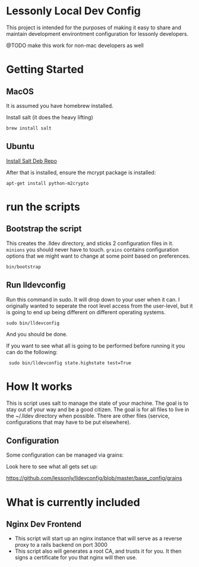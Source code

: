 # Lessonly Local Dev Config

This project is intended for the purposes of making it easy to share and maintain development environtment configuration for lessonly developers.


@TODO make this work for non-mac developers as well

# Getting Started

## MacOS

It is assumed you have homebrew installed.  

Install salt (it does the heavy lifting)

```brew install salt```

## Ubuntu


[Install Salt Deb Repo](https://repo.saltstack.com/#ubuntu)

After that is installed, ensure the mcrypt package is installed: 

```apt-get install python-m2crypto```

# run the scripts

## Bootstrap the script

This creates the .lldev directory, and sticks 2 configuration files in it.  `minions` you should never have to touch.   `grains` contains configuration options that we might want to change at some point based on preferences.

```bin/bootstrap```


## Run lldevconfig

Run this command in sudo.  It will drop down to your user when it can.  I originally wanted to seperate the root level access from the user-level, but it is going to end up being different on different operating systems.

```sudo bin/lldevconfig```

And you should be done.

If you want to see what all is going to be performed before running it you can do the following:

``` sudo bin/lldevconfig state.highstate test=True```


# How It works

This is script uses salt to manage the state of your machine.  The goal is to stay out of your way and be a good citizen.  The goal is for all files to live in the ~/.lldev directory when possible.  There are other files (service, configurations that may have to be put elsewhere).

## Configuration

Some configuration can be managed via grains:

Look here to see what all gets set up:

https://github.com/lessonly/lldevconfig/blob/master/base_config/grains

# What is currently included

## Nginx Dev Frontend

- This script will start up an nginx instance that will serve as a reverse proxy to a rails backend on port 3000
- This script also will generates a root CA, and trusts it for you.  It then signs a certificate for you that nginx will then use.


